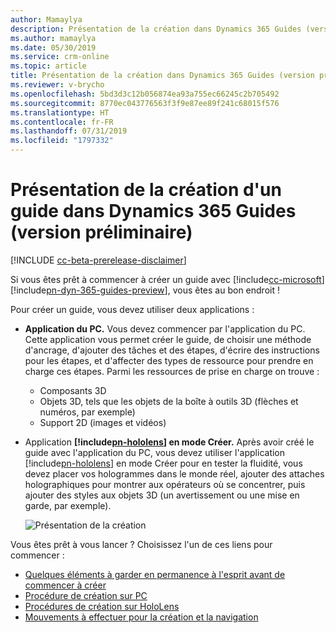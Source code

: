 ```yaml
---
author: Mamaylya
description: Présentation de la création dans Dynamics 365 Guides (version préliminaire), y compris la création sur PC et sur HoloLens
ms.author: mamaylya
ms.date: 05/30/2019
ms.service: crm-online
ms.topic: article
title: Présentation de la création dans Dynamics 365 Guides (version préliminaire)
ms.reviewer: v-brycho
ms.openlocfilehash: 5bd3d3c12b056874ea93a755ec66245c2b705492
ms.sourcegitcommit: 8770ec043776563f3f9e87ee89f241c68015f576
ms.translationtype: HT
ms.contentlocale: fr-FR
ms.lasthandoff: 07/31/2019
ms.locfileid: "1797332"
---
```

# <a name="overview-of-authoring-a-guide-in-dynamics-365-guides-preview"></a>Présentation de la création d'un guide dans Dynamics 365 Guides (version préliminaire)

[!INCLUDE [cc-beta-prerelease-disclaimer](../includes/cc-beta-prerelease-disclaimer.md)]
 
Si vous êtes prêt à commencer à créer un guide avec [!include[cc-microsoft](../includes/cc-microsoft.md)] [!include[pn-dyn-365-guides-preview](../includes/pn-dyn-365-guides-preview.md)], vous êtes au bon endroit ! 

Pour créer un guide, vous devez utiliser deux applications :

- **Application du PC.** Vous devez commencer par l'application du PC. Cette application vous permet créer le guide, de choisir une méthode d'ancrage, d'ajouter des tâches et des étapes, d'écrire des instructions pour les étapes, et d'affecter des types de ressource pour prendre en charge ces étapes. Parmi les ressources de prise en charge on trouve :

  - Composants 3D
  - Objets 3D, tels que les objets de la boîte à outils 3D (flèches et numéros, par exemple)
  - Support 2D (images et vidéos)
  
- Application **[!include[pn-hololens](../includes/pn-hololens.md)] en mode Créer.** Après avoir créé le guide avec l'application du PC, vous devez utiliser l'application [!include[pn-hololens](../includes/pn-hololens.md)] en mode Créer pour en tester la fluidité, vous devez placer vos hologrammes dans le monde réel, ajouter des attaches holographiques pour montrer aux opérateurs où se concentrer, puis ajouter des styles aux objets 3D (un avertissement ou une mise en garde, par exemple).

   ![Présentation de la création](media/authoring-overview.PNG "Présentation de la création")

Vous êtes prêt à vous lancer ? Choisissez l'un de ces liens pour commencer :

- [Quelques éléments à garder en permanence à l'esprit avant de commencer à créer](before-you-start.md)
- [Procédure de création sur PC](pc-authoring.md)
- [Procédures de création sur HoloLens](hololens-authoring.md)
- [Mouvements à effectuer pour la création et la navigation](authoring-gestures.md)

